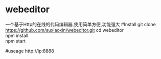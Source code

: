 # webeditor
一个基于Http的在线的代码编辑器,使用简单方便,功能强大
#Install
git clone https://github.com/suxiaoxin/webeditor.git
cd webeditor   
npm install   
npm start   

#useage
http://ip:8888

